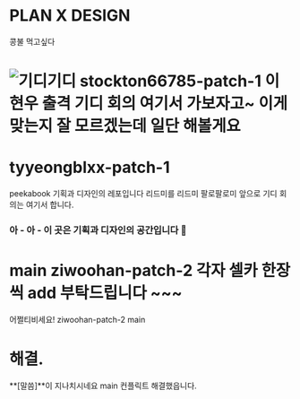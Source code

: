 # PLAN X DESIGN
콩불 먹고싶다

![기디기디](https://user-images.githubusercontent.com/77521509/211255915-374477c3-e2fe-4f4f-9525-d00222b6adc4.png)
stockton66785-patch-1
이현우 출격
기디 회의 여기서 가보자고~
이게 맞는지 잘 모르겠는데 일단 해볼게요
=======

tyyeongblxx-patch-1
=======
peekabook 기획과 디자인의 레포입니다
리드미를 리드미
팔로팔로미
앞으로 기디 회의는 여기서 합니다.

### 아 - 아 - 이 곳은 기획과 디자인의 공간입니다 📢
main
ziwoohan-patch-2
각자 셀카 한장씩 add 부탁드립니다 ~~~
=======
어쩔티비세요!
ziwoohan-patch-2
 main

해결.
=======
**[말씀]**이 지나치시네요
 main
컨플릭트 해결했읍니다.